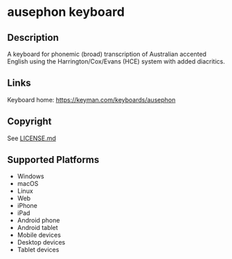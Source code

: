 ausephon keyboard
==============

Description
-----------
A keyboard for phonemic (broad) transcription of Australian accented English using the Harrington/Cox/Evans (HCE) system with added diacritics.

Links
-----
Keyboard home: https://keyman.com/keyboards/ausephon

Copyright
---------
See [LICENSE.md](LICENSE.md)

Supported Platforms
-------------------
 * Windows
 * macOS
 * Linux
 * Web
 * iPhone
 * iPad
 * Android phone
 * Android tablet
 * Mobile devices
 * Desktop devices
 * Tablet devices


